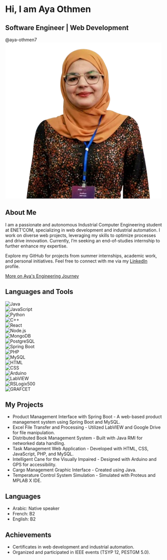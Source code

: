 # Hi, I am Aya Othmen  
## Software Engineer | Web Development  
@aya-othmen7  
![Aya Othmen](AyaOthmen.png)

## About Me
I am a passionate and autonomous Industrial Computer Engineering student at ENET’COM, specializing in web development and industrial automation. I work on diverse web projects, leveraging my skills to optimize processes and drive innovation. Currently, I’m seeking an end-of-studies internship to further enhance my expertise.

Explore my GitHub for projects from summer internships, academic work, and personal initiatives. Feel free to connect with me via my [LinkedIn](https://www.linkedin.com/in/aya-othmen) profile.

[More on Aya's Engineering Journey](#)

## Languages and Tools
![Java](https://img.shields.io/badge/Java-007396?style=for-the-badge&logo=java&logoColor=white)  
![JavaScript](https://img.shields.io/badge/JavaScript-F7DF1E?style=for-the-badge&logo=javascript&logoColor=black)  
![Python](https://img.shields.io/badge/Python-3776AB?style=for-the-badge&logo=python&logoColor=white)  
![C++](https://img.shields.io/badge/C++-00599C?style=for-the-badge&logo=cplusplus&logoColor=white)  
![React](https://img.shields.io/badge/React-61DAFB?style=for-the-badge&logo=react&logoColor=black)  
![Node.js](https://img.shields.io/badge/Node.js-339933?style=for-the-badge&logo=nodedotjs&logoColor=white)  
![MongoDB](https://img.shields.io/badge/MongoDB-47A248?style=for-the-badge&logo=mongodb&logoColor=white)  
![PostgreSQL](https://img.shields.io/badge/PostgreSQL-336791?style=for-the-badge&logo=postgresql&logoColor=white)  
![Spring Boot](https://img.shields.io/badge/Spring%20Boot-6DB33F?style=for-the-badge&logo=springboot&logoColor=white)  
![PHP](https://img.shields.io/badge/PHP-777BB4?style=for-the-badge&logo=php&logoColor=white)  
![MySQL](https://img.shields.io/badge/MySQL-4479A1?style=for-the-badge&logo=mysql&logoColor=white)  
![HTML](https://img.shields.io/badge/HTML5-E34F26?style=for-the-badge&logo=html5&logoColor=white)  
![CSS](https://img.shields.io/badge/CSS3-1572B6?style=for-the-badge&logo=css3&logoColor=white)  
![Arduino](https://img.shields.io/badge/Arduino-00979D?style=for-the-badge&logo=arduino&logoColor=white)  
![LabVIEW](https://img.shields.io/badge/LabVIEW-FB9A00?style=for-the-badge&logo=labview&logoColor=white)  
![RSLogix500](https://img.shields.io/badge/RSLogix500-00A1E4?style=for-the-badge&logo=rockwellautomation&logoColor=white)  
![GRAFCET](https://img.shields.io/badge/GRAFCET-000000?style=for-the-badge&logo=placeholder&logoColor=white)  <!-- Placeholder, adjust if available -->

## My Projects
- Product Management Interface with Spring Boot - A web-based product management system using Spring Boot and MySQL.
- Excel File Transfer and Processing - Utilized LabVIEW and Google Drive for file manipulation.
- Distributed Book Management System - Built with Java RMI for networked data handling.
- Task Management Web Application - Developed with HTML, CSS, JavaScript, PHP, and MySQL.
- Intelligent Cane for the Visually Impaired - Designed with Arduino and GPS for accessibility.
- Cargo Management Graphic Interface - Created using Java.
- Temperature Control System Simulation - Simulated with Proteus and MPLAB X IDE.

## Languages
- Arabic: Native speaker
- French: B2
- English: B2

## Achievements
- Certificates in web development and industrial automation.
- Organized and participated in IEEE events (TSYP 12, PESTGM 5.0).
<!-- Upload ieee-badge.png to the repository if available -->
